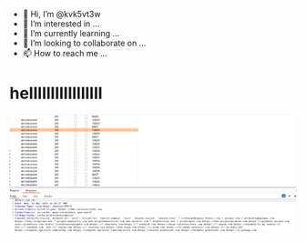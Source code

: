 - 👋 Hi, I’m @kvk5vt3w
- 👀 I’m interested in ...
- 🌱 I’m currently learning ...
- 💞️ I’m looking to collaborate on ...
- 📫 How to reach me ...

<!---
kvk5vt3w/kvk5vt3w is a ✨ special ✨ repository because its `README.md` (this file) appears on your GitHub profile.
You can click the Preview link to take a look at your changes.
--->
<h1>helllllllllllllllll</h1>
<img src="CODE200.png">
